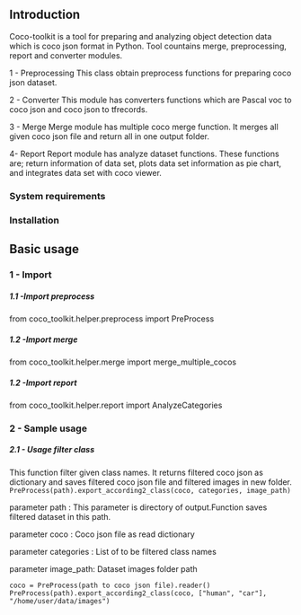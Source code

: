 ## Introduction
Coco-toolkit is a tool for preparing and analyzing object detection data which is coco json format in Python. Tool countains merge, preprocessing, report and converter modules.

1 - Preprocessing
This class obtain preprocess functions for preparing coco json dataset.

2 - Converter
This module has converters functions which are Pascal voc to coco json and coco json to tfrecords.

3 - Merge
Merge module has multiple coco merge function.
It merges all given coco json file and return all in one output folder.

4- Report
Report module has analyze dataset functions. These functions are; return information of data set, plots data set information as pie chart, and integrates data set with coco viewer.

### System requirements
### Installation
## Basic usage

###  1 - Import
##### 1.1 -Import preprocess
from coco_toolkit.helper.preprocess import PreProcess
##### 1.2 -Import merge
from coco_toolkit.helper.merge import merge_multiple_cocos
##### 1.2 -Import report
from coco_toolkit.helper.report import AnalyzeCategories
###  2 - Sample usage
##### 2.1 - Usage filter class
This function filter given class names. It returns filtered coco json as dictionary and saves filtered coco json file and filtered images in new folder.
`
PreProcess(path).export_according2_class(coco, categories, image_path)`


parameter path : This parameter is directory of output.Function saves
filtered dataset in this path.

parameter coco : Coco json file as read dictionary

parameter categories : List of to be filtered class names

parameter image_path: Dataset images folder path

`
coco = PreProcess(path to coco json file).reader()
`
`
PreProcess(path).export_according2_class(coco, ["human", "car"], "/home/user/data/images")
`
